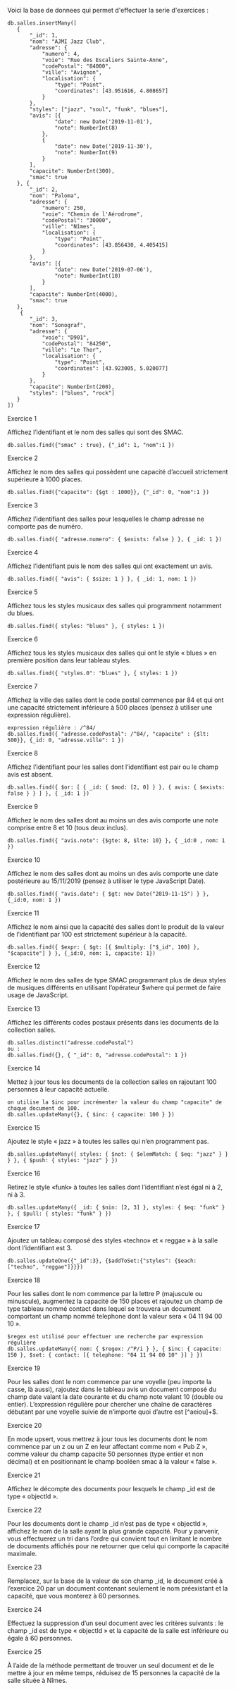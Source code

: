 Voici la base de donnees qui permet d'effectuer la serie d'exercices : 

```
db.salles.insertMany([ 
   { 
       "_id": 1, 
       "nom": "AJMI Jazz Club", 
       "adresse": { 
           "numero": 4, 
           "voie": "Rue des Escaliers Sainte-Anne", 
           "codePostal": "84000", 
           "ville": "Avignon", 
           "localisation": { 
               "type": "Point", 
               "coordinates": [43.951616, 4.808657] 
           } 
       }, 
       "styles": ["jazz", "soul", "funk", "blues"], 
       "avis": [{ 
               "date": new Date('2019-11-01'), 
               "note": NumberInt(8) 
           }, 
           { 
               "date": new Date('2019-11-30'), 
               "note": NumberInt(9) 
           } 
       ], 
       "capacite": NumberInt(300), 
       "smac": true 
   }, { 
       "_id": 2, 
       "nom": "Paloma", 
       "adresse": { 
           "numero": 250, 
           "voie": "Chemin de l'Aérodrome", 
           "codePostal": "30000", 
           "ville": "Nîmes", 
           "localisation": { 
               "type": "Point", 
               "coordinates": [43.856430, 4.405415] 
           } 
       }, 
       "avis": [{ 
               "date": new Date('2019-07-06'), 
               "note": NumberInt(10) 
           } 
       ], 
       "capacite": NumberInt(4000), 
       "smac": true 
   }, 
    { 
       "_id": 3, 
       "nom": "Sonograf", 
       "adresse": { 
           "voie": "D901", 
           "codePostal": "84250", 
           "ville": "Le Thor", 
           "localisation": { 
               "type": "Point", 
               "coordinates": [43.923005, 5.020077] 
           } 
       }, 
       "capacite": NumberInt(200), 
       "styles": ["blues", "rock"] 
   } 
]) 
```

Exercice 1

Affichez l’identifiant et le nom des salles qui sont des SMAC.

    db.salles.find({"smac" : true}, {"_id": 1, "nom":1 })

Exercice 2

Affichez le nom des salles qui possèdent une capacité d’accueil strictement supérieure à 1000 places.

    db.salles.find({"capacite": {$gt : 1000}}, {"_id": 0, "nom":1 })

Exercice 3

Affichez l’identifiant des salles pour lesquelles le champ adresse ne comporte pas de numéro.

    db.salles.find({ "adresse.numero": { $exists: false } }, { _id: 1 })

Exercice 4

Affichez l’identifiant puis le nom des salles qui ont exactement un avis.

    db.salles.find({ "avis": { $size: 1 } }, { _id: 1, nom: 1 })

Exercice 5

Affichez tous les styles musicaux des salles qui programment notamment du blues.

    db.salles.find({ styles: "blues" }, { styles: 1 })

Exercice 6

Affichez tous les styles musicaux des salles qui ont le style « blues » en première position dans leur tableau styles.

    db.salles.find({ "styles.0": "blues" }, { styles: 1 })

Exercice 7

Affichez la ville des salles dont le code postal commence par 84 et qui ont une capacité strictement inférieure à 500 places (pensez à utiliser une expression régulière).

    expression régulière : /^84/
    db.salles.find({ "adresse.codePostal": /^84/, "capacite" : {$lt: 500}}, {_id: 0, "adresse.ville": 1 })

Exercice 8

Affichez l’identifiant pour les salles dont l’identifiant est pair ou le champ avis est absent.

    db.salles.find({ $or: [ { _id: { $mod: [2, 0] } }, { avis: { $exists: false } } ] }, { _id: 1 })

Exercice 9

Affichez le nom des salles dont au moins un des avis comporte une note comprise entre 8 et 10 (tous deux inclus).

    db.salles.find({ "avis.note": {$gte: 8, $lte: 10} }, { _id:0 , nom: 1 })

Exercice 10

Affichez le nom des salles dont au moins un des avis comporte une date postérieure au 15/11/2019 (pensez à utiliser le type JavaScript Date).

    db.salles.find({ "avis.date": { $gt: new Date("2019-11-15") } }, {_id:0, nom: 1 })

Exercice 11

Affichez le nom ainsi que la capacité des salles dont le produit de la valeur de l’identifiant par 100 est strictement supérieur à la capacité.

    db.salles.find({ $expr: { $gt: [{ $multiply: ["$_id", 100] }, "$capacite"] } }, {_id:0, nom: 1, capacite: 1})

Exercice 12

Affichez le nom des salles de type SMAC programmant plus de deux styles de musiques différents en utilisant l’opérateur $where qui permet de faire usage de JavaScript.

Exercice 13

Affichez les différents codes postaux présents dans les documents de la collection salles.

    db.salles.distinct("adresse.codePostal")
    ou : 
    db.salles.find({}, { "_id": 0, "adresse.codePostal": 1 })

Exercice 14

Mettez à jour tous les documents de la collection salles en rajoutant 100 personnes à leur capacité actuelle.

    on utilise la $inc pour incrémenter la valeur du champ "capacite" de chaque document de 100.
    db.salles.updateMany({}, { $inc: { capacite: 100 } })

Exercice 15

Ajoutez le style « jazz » à toutes les salles qui n’en programment pas.

    db.salles.updateMany({ styles: { $not: { $elemMatch: { $eq: "jazz" } } } }, { $push: { styles: "jazz" } })

Exercice 16

Retirez le style «funk» à toutes les salles dont l’identifiant n’est égal ni à 2, ni à 3.

    db.salles.updateMany({ _id: { $nin: [2, 3] }, styles: { $eq: "funk" } }, { $pull: { styles: "funk" } })

Exercice 17

Ajoutez un tableau composé des styles «techno» et « reggae » à la salle dont l’identifiant est 3.

    db.salles.updateOne({"_id":3}, {$addToSet:{"styles": {$each: ["techno", "reggae"]}}})

Exercice 18

Pour les salles dont le nom commence par la lettre P (majuscule ou minuscule), augmentez la capacité de 150 places et rajoutez un champ de type tableau nommé contact dans lequel se trouvera un document comportant un champ nommé telephone dont la valeur sera « 04 11 94 00 10 ».

    $regex est utilisé pour effectuer une recherche par expression régulière
    db.salles.updateMany({ nom: { $regex: /^P/i } }, { $inc: { capacite: 150 }, $set: { contact: [{ telephone: "04 11 94 00 10" }] } })

Exercice 19

Pour les salles dont le nom commence par une voyelle (peu importe la casse, là aussi), rajoutez dans le tableau avis un document composé du champ date valant la date courante et du champ note valant 10 (double ou entier). L’expression régulière pour chercher une chaîne de caractères débutant par une voyelle suivie de n’importe quoi d’autre est [^aeiou]+$.

Exercice 20

En mode upsert, vous mettrez à jour tous les documents dont le nom commence par un z ou un Z en leur affectant comme nom « Pub Z », comme valeur du champ capacite 50 personnes (type entier et non décimal) et en positionnant le champ booléen smac à la valeur « false ».

Exercice 21

Affichez le décompte des documents pour lesquels le champ _id est de type « objectId ».

Exercice 22

Pour les documents dont le champ _id n’est pas de type « objectId », affichez le nom de la salle ayant la plus grande capacité. Pour y parvenir, vous effectuerez un tri dans l’ordre qui convient tout en limitant le nombre de documents affichés pour ne retourner que celui qui comporte la capacité maximale.

Exercice 23

Remplacez, sur la base de la valeur de son champ _id, le document créé à l’exercice 20 par un document contenant seulement le nom préexistant et la capacité, que vous monterez à 60 personnes.

Exercice 24

Effectuez la suppression d’un seul document avec les critères suivants : le champ _id est de type « objectId » et la capacité de la salle est inférieure ou égale à 60 personnes.

Exercice 25

À l’aide de la méthode permettant de trouver un seul document et de le mettre à jour en même temps, réduisez de 15 personnes la capacité de la salle située à Nîmes.